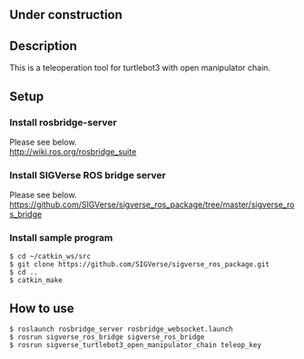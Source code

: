 ## Under construction

## Description

This is a teleoperation tool for turtlebot3 with open manipulator chain.

## Setup

### Install rosbridge-server

Please see below.  
http://wiki.ros.org/rosbridge_suite

### Install SIGVerse ROS bridge server

Please see below.  
https://github.com/SIGVerse/sigverse_ros_package/tree/master/sigverse_ros_bridge

### Install sample program

```bash:
$ cd ~/catkin_ws/src
$ git clone https://github.com/SIGVerse/sigverse_ros_package.git
$ cd ..
$ catkin_make
```

## How to use

```bash:
$ roslaunch rosbridge_server rosbridge_websocket.launch
$ rosrun sigverse_ros_bridge sigverse_ros_bridge
$ rosrun sigverse_turtlebot3_open_manipulator_chain teleop_key
```


